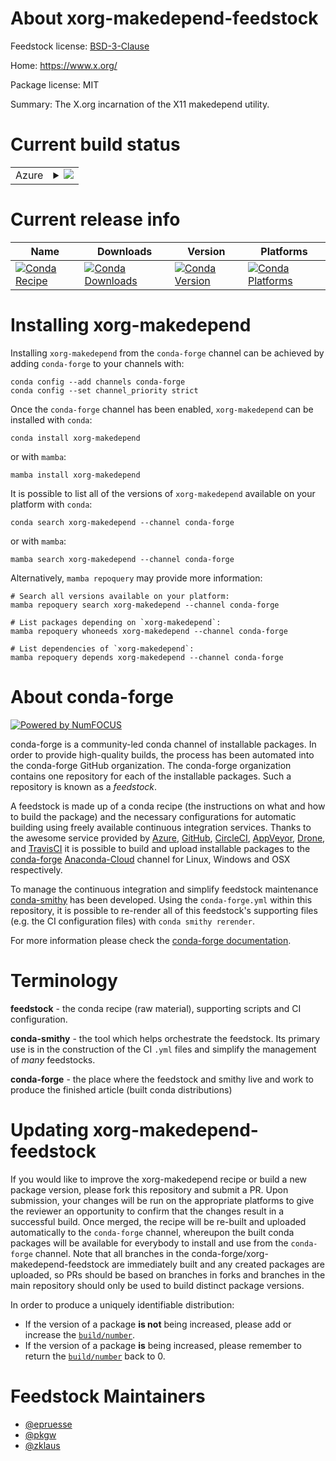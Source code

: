 About xorg-makedepend-feedstock
===============================

Feedstock license: [BSD-3-Clause](https://github.com/conda-forge/xorg-makedepend-feedstock/blob/main/LICENSE.txt)

Home: https://www.x.org/

Package license: MIT

Summary: The X.org incarnation of the X11 makedepend utility.

Current build status
====================


<table>
    
  <tr>
    <td>Azure</td>
    <td>
      <details>
        <summary>
          <a href="https://dev.azure.com/conda-forge/feedstock-builds/_build/latest?definitionId=2198&branchName=main">
            <img src="https://dev.azure.com/conda-forge/feedstock-builds/_apis/build/status/xorg-makedepend-feedstock?branchName=main">
          </a>
        </summary>
        <table>
          <thead><tr><th>Variant</th><th>Status</th></tr></thead>
          <tbody><tr>
              <td>linux_64</td>
              <td>
                <a href="https://dev.azure.com/conda-forge/feedstock-builds/_build/latest?definitionId=2198&branchName=main">
                  <img src="https://dev.azure.com/conda-forge/feedstock-builds/_apis/build/status/xorg-makedepend-feedstock?branchName=main&jobName=linux&configuration=linux%20linux_64_" alt="variant">
                </a>
              </td>
            </tr><tr>
              <td>osx_64</td>
              <td>
                <a href="https://dev.azure.com/conda-forge/feedstock-builds/_build/latest?definitionId=2198&branchName=main">
                  <img src="https://dev.azure.com/conda-forge/feedstock-builds/_apis/build/status/xorg-makedepend-feedstock?branchName=main&jobName=osx&configuration=osx%20osx_64_" alt="variant">
                </a>
              </td>
            </tr><tr>
              <td>osx_arm64</td>
              <td>
                <a href="https://dev.azure.com/conda-forge/feedstock-builds/_build/latest?definitionId=2198&branchName=main">
                  <img src="https://dev.azure.com/conda-forge/feedstock-builds/_apis/build/status/xorg-makedepend-feedstock?branchName=main&jobName=osx&configuration=osx%20osx_arm64_" alt="variant">
                </a>
              </td>
            </tr><tr>
              <td>win_64</td>
              <td>
                <a href="https://dev.azure.com/conda-forge/feedstock-builds/_build/latest?definitionId=2198&branchName=main">
                  <img src="https://dev.azure.com/conda-forge/feedstock-builds/_apis/build/status/xorg-makedepend-feedstock?branchName=main&jobName=win&configuration=win%20win_64_" alt="variant">
                </a>
              </td>
            </tr>
          </tbody>
        </table>
      </details>
    </td>
  </tr>
</table>

Current release info
====================

| Name | Downloads | Version | Platforms |
| --- | --- | --- | --- |
| [![Conda Recipe](https://img.shields.io/badge/recipe-xorg--makedepend-green.svg)](https://anaconda.org/conda-forge/xorg-makedepend) | [![Conda Downloads](https://img.shields.io/conda/dn/conda-forge/xorg-makedepend.svg)](https://anaconda.org/conda-forge/xorg-makedepend) | [![Conda Version](https://img.shields.io/conda/vn/conda-forge/xorg-makedepend.svg)](https://anaconda.org/conda-forge/xorg-makedepend) | [![Conda Platforms](https://img.shields.io/conda/pn/conda-forge/xorg-makedepend.svg)](https://anaconda.org/conda-forge/xorg-makedepend) |

Installing xorg-makedepend
==========================

Installing `xorg-makedepend` from the `conda-forge` channel can be achieved by adding `conda-forge` to your channels with:

```
conda config --add channels conda-forge
conda config --set channel_priority strict
```

Once the `conda-forge` channel has been enabled, `xorg-makedepend` can be installed with `conda`:

```
conda install xorg-makedepend
```

or with `mamba`:

```
mamba install xorg-makedepend
```

It is possible to list all of the versions of `xorg-makedepend` available on your platform with `conda`:

```
conda search xorg-makedepend --channel conda-forge
```

or with `mamba`:

```
mamba search xorg-makedepend --channel conda-forge
```

Alternatively, `mamba repoquery` may provide more information:

```
# Search all versions available on your platform:
mamba repoquery search xorg-makedepend --channel conda-forge

# List packages depending on `xorg-makedepend`:
mamba repoquery whoneeds xorg-makedepend --channel conda-forge

# List dependencies of `xorg-makedepend`:
mamba repoquery depends xorg-makedepend --channel conda-forge
```


About conda-forge
=================

[![Powered by
NumFOCUS](https://img.shields.io/badge/powered%20by-NumFOCUS-orange.svg?style=flat&colorA=E1523D&colorB=007D8A)](https://numfocus.org)

conda-forge is a community-led conda channel of installable packages.
In order to provide high-quality builds, the process has been automated into the
conda-forge GitHub organization. The conda-forge organization contains one repository
for each of the installable packages. Such a repository is known as a *feedstock*.

A feedstock is made up of a conda recipe (the instructions on what and how to build
the package) and the necessary configurations for automatic building using freely
available continuous integration services. Thanks to the awesome service provided by
[Azure](https://azure.microsoft.com/en-us/services/devops/), [GitHub](https://github.com/),
[CircleCI](https://circleci.com/), [AppVeyor](https://www.appveyor.com/),
[Drone](https://cloud.drone.io/welcome), and [TravisCI](https://travis-ci.com/)
it is possible to build and upload installable packages to the
[conda-forge](https://anaconda.org/conda-forge) [Anaconda-Cloud](https://anaconda.org/)
channel for Linux, Windows and OSX respectively.

To manage the continuous integration and simplify feedstock maintenance
[conda-smithy](https://github.com/conda-forge/conda-smithy) has been developed.
Using the ``conda-forge.yml`` within this repository, it is possible to re-render all of
this feedstock's supporting files (e.g. the CI configuration files) with ``conda smithy rerender``.

For more information please check the [conda-forge documentation](https://conda-forge.org/docs/).

Terminology
===========

**feedstock** - the conda recipe (raw material), supporting scripts and CI configuration.

**conda-smithy** - the tool which helps orchestrate the feedstock.
                   Its primary use is in the construction of the CI ``.yml`` files
                   and simplify the management of *many* feedstocks.

**conda-forge** - the place where the feedstock and smithy live and work to
                  produce the finished article (built conda distributions)


Updating xorg-makedepend-feedstock
==================================

If you would like to improve the xorg-makedepend recipe or build a new
package version, please fork this repository and submit a PR. Upon submission,
your changes will be run on the appropriate platforms to give the reviewer an
opportunity to confirm that the changes result in a successful build. Once
merged, the recipe will be re-built and uploaded automatically to the
`conda-forge` channel, whereupon the built conda packages will be available for
everybody to install and use from the `conda-forge` channel.
Note that all branches in the conda-forge/xorg-makedepend-feedstock are
immediately built and any created packages are uploaded, so PRs should be based
on branches in forks and branches in the main repository should only be used to
build distinct package versions.

In order to produce a uniquely identifiable distribution:
 * If the version of a package **is not** being increased, please add or increase
   the [``build/number``](https://docs.conda.io/projects/conda-build/en/latest/resources/define-metadata.html#build-number-and-string).
 * If the version of a package **is** being increased, please remember to return
   the [``build/number``](https://docs.conda.io/projects/conda-build/en/latest/resources/define-metadata.html#build-number-and-string)
   back to 0.

Feedstock Maintainers
=====================

* [@epruesse](https://github.com/epruesse/)
* [@pkgw](https://github.com/pkgw/)
* [@zklaus](https://github.com/zklaus/)

